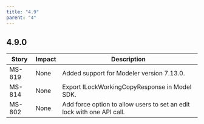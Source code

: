 ```yaml
---
title: "4.9"
parent: "4"
---
```


## 4.9.0

| Story | Impact | Description |
|---|---|---|
| MS-819 | None | Added support for Modeler version 7.13.0. |
| MS-814 | None | Export ILockWorkingCopyResponse in Model SDK. |
| MS-802 | None | Add force option to allow users to set an edit lock with one API call. |

